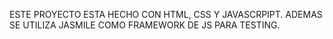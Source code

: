 ESTE PROYECTO ESTA HECHO CON HTML, CSS Y JAVASCRPIPT. 
ADEMAS SE UTILIZA JASMILE COMO FRAMEWORK DE JS PARA TESTING.
